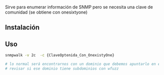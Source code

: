 Sirve para enumerar  información  de SNMP pero se necesita una clave de comunidad (se obtiene con onesixtyone)
## Instalación

## Uso
```sh fold:"smbclient enumeracion"
snmpwalk -v 2c  -c {ClaveOptenida_Con_OnexistyOne}

# lo normal será encontrarnos con un dominio que debemos apuntarlo en el fichoer host
# revisar si ese dominio tiene subdominios con wfuzz
```